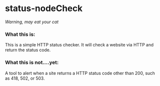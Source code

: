 # status-nodeCheck

*Warning, may eat your cat*

### What this is:
This is a simple HTTP status checker. It will check a website via HTTP and return the status code.

### What this is not....yet:
A tool to alert when a site returns a HTTP status code other than 200, such as 418, 502, or 503.
